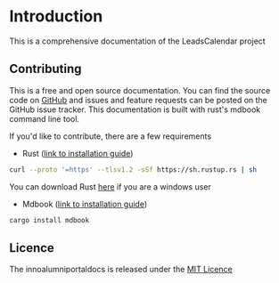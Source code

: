 # Introduction

This is a comprehensive documentation of the LeadsCalendar project
## Contributing

This is a free and open source documentation. You can find the source code on [GitHub](https://github.com/Suwi-inc/BC-DDD-Assignment) and issues and feature requests can be posted on the GitHub issue tracker. This documentation is built with rust's mdbook command line tool.

If you'd like to contribute, there are a few requirements

- Rust ([link to installation guide](https://www.rust-lang.org/tools/install))

```sh
curl --proto '=https' --tlsv1.2 -sSf https://sh.rustup.rs | sh
```
You can download Rust [here](https://static.rust-lang.org/rustup/dist/x86_64-pc-windows-msvc/rustup-init.exe) if you are a windows user

- Mdbook ([link to installation guide](https://rust-lang.github.io/mdBook/guide/installation.html))

```sh
cargo install mdbook
```

## Licence

The innoalumniportaldocs is released under the [MIT Licence](https://opensource.org/license/mit)
